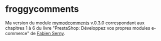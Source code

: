 # froggycomments

Ma version du module [mymodcomments](https://github.com/FabienSerny/mymodcomments) v.0.3.0 correspondant aux chapitres 1 à 6 du livre "PrestaShop: Développez vos propres
modules e-commerce" de [Fabien Serny](https://github.com/FabienSerny).

